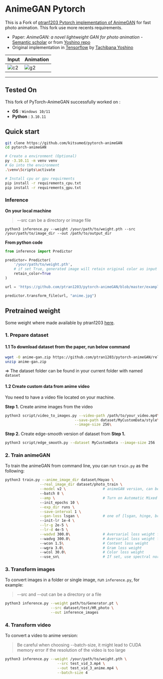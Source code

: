 # AnimeGAN Pytorch
This is a Fork of [ptran1203 Pytorch implementation of AnimeGAN](https://github.com/ptran1203/pytorch-animeGAN) for fast photo animation.
This fork use more recents requirements.

* Paper: *AnimeGAN: a novel lightweight GAN for photo animation* - [Semantic scholar](https://www.semanticscholar.org/paper/AnimeGAN%3A-A-Novel-Lightweight-GAN-for-Photo-Chen-Liu/10a9c5d183e7e7df51db8bfa366bc862262b37d7#citing-papers) or from [Yoshino repo](https://github.com/TachibanaYoshino/AnimeGAN/blob/master/doc/Chen2020_Chapter_AnimeGAN.pdf)
* Original implementation in [Tensorflow](https://github.com/TachibanaYoshino/AnimeGAN) by [Tachibana Yoshino](https://github.com/TachibanaYoshino)

| Input | Animation |
|--|--|
|![c2](./example/gif/giphy.gif)|![g2](./example/gif/giphy_anime.gif)|


---
## Tested On
This fork of PyTorch-AnimeGAN successfully worked on :

* **OS** : `Windows 10/11`
* **Python** : `3.10.11`

## Quick start

```bash
git clone https://github.com/kitsumed/pytorch-animeGAN
cd pytorch-animeGAN

# Create a environment (Optional) 
py -3.10.11 -m venv venv
# Go into the environment
.\venv\Scripts\activate

# Install cpu or gpu requirments
pip install -r requirements_cpu.txt
pip install -r requirements_gpu.txt
```
### Inference
**On your local machine**
> --src can be a directory or image file

```
python3 inference.py --weight /your/path/to/weight.pth --src /your/path/to/image_dir --out /path/to/output_dir
```

**From python code**

```python
from inference import Predictor

predictor= Predictor(
    '/your/path/to/weight.pth',
    # if set True, generated image will retain original color as input image
    retain_color=True
)

url = 'https://github.com/ptran1203/pytorch-animeGAN/blob/master/example/result/real/1%20(20).jpg?raw=true'

predictor.transform_file(url, "anime.jpg")
```

## Pretrained weight
Some weight where made available by ptran1203 [here](https://github.com/ptran1203/pytorch-animeGAN/releases).

### 1. Prepare dataset

#### 1.1 To download dataset from the paper, run below command

```bash
wget -O anime-gan.zip https://github.com/ptran1203/pytorch-animeGAN/releases/download/v1.0/dataset_v1.zip
unzip anime-gan.zip
```

=>  The dataset folder can be found in your current folder with named `dataset`

#### 1.2 Create custom data from anime video

You need to have a video file located on your machine.

**Step 1.** Create anime images from the video

```bash
python3 script/video_to_images.py --video-path /path/to/your_video.mp4\
                                --save-path dataset/MyCustomData/style\
                                --image-size 256\
```

**Step 2.** Create edge-smooth version of dataset from **Step 1.**

```bash
python3 script/edge_smooth.py --dataset MyCustomData --image-size 256
```

### 2. Train animeGAN

To train the animeGAN from command line, you can run `train.py` as the following:

```bash
python3 train.py --anime_image_dir dataset/Hayao \
                --real_image_dir dataset/photo_train \
                --model v2 \                 # animeGAN version, can be v1 or v2
                --batch 8 \
                --amp \                      # Turn on Automatic Mixed Precision training
                --init_epochs 10 \
                --exp_dir runs \
                --save-interval 1 \
                --gan-loss lsgan \           # one of [lsgan, hinge, bce]
                --init-lr 1e-4 \
                --lr-g 2e-5 \
                --lr-d 4e-5 \
                --wadvd 300.0\               # Aversarial loss weight for D
                --wadvg 300.0\               # Aversarial loss weight for G
                --wcon 1.5\                  # Content loss weight
                --wgra 3.0\                  # Gram loss weight
                --wcol 30.0\                 # Color loss weight
                --use_sn\                    # If set, use spectral normalization, default is False
```

### 3. Transform images

To convert images in a folder or single image, run `inference.py`, for example:

>
> --src and --out can be a directory or a file

```bash
python3 inference.py --weight path/to/Generator.pt \
                     --src dataset/test/HR_photo \
                     --out inference_images
```

### 4. Transform video

To convert a video to anime version:

> Be careful when choosing --batch-size, it might lead to CUDA memory error if the resolution of the video is too large

```bash
python3 inference.py --weight /your/path/to/weight.pth \
                        --src test_vid_3.mp4 \
                        --out test_vid_3_anime.mp4 \
                        --batch-size 4
```
